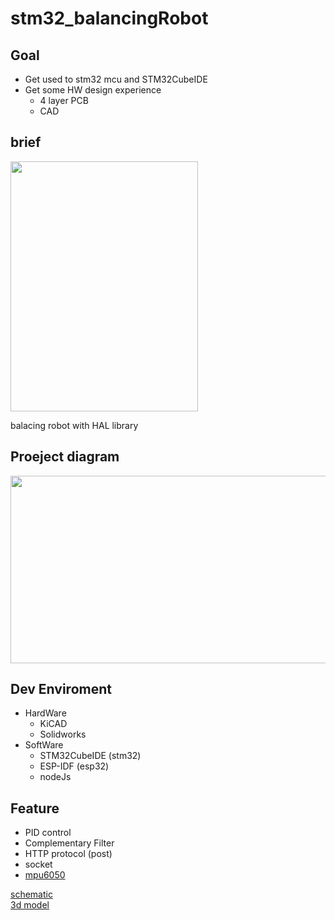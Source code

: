 # stm32_balancingRobot

## Goal
- Get used to stm32 mcu and STM32CubeIDE
- Get some HW design experience
   - 4 layer PCB
   - CAD

## brief
<img src="https://github.com/user-attachments/assets/aa3eea40-6855-4210-b87a-f6295661b627" width="300" height="400">  

balacing robot with HAL library

## Proeject diagram
<img src="https://github.com/user-attachments/assets/ac75ff71-23ef-4be1-9276-8845e8abc768" width="600" height="300">  

## Dev Enviroment
- HardWare
  - KiCAD
  - Solidworks
- SoftWare
  - STM32CubeIDE (stm32)
  - ESP-IDF (esp32)
  - nodeJs

## Feature
- PID control
- Complementary Filter
- HTTP protocol (post)
- socket
- [mpu6050](https://github.com/JwAhn0830/mpu6050)

[schematic](https://github.com/JwAhn0830/stm32_balancingRobot/tree/main/schematic)  
[3d model](https://github.com/JwAhn0830/stm32_balancingRobot/tree/main/3Dmodel)  
